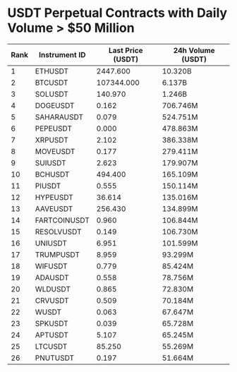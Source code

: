 # USDT Perpetual Contracts with Daily Volume > $50 Million

| Rank | Instrument ID | Last Price (USDT) | 24h Volume (USDT) |
|------|---------------|-------------------|-------------------|
| 1 | ETHUSDT | 2447.600 | 10.320B |
| 2 | BTCUSDT | 107344.000 | 6.137B |
| 3 | SOLUSDT | 140.970 | 1.246B |
| 4 | DOGEUSDT | 0.162 | 706.746M |
| 5 | SAHARAUSDT | 0.079 | 524.751M |
| 6 | PEPEUSDT | 0.000 | 478.863M |
| 7 | XRPUSDT | 2.102 | 386.338M |
| 8 | MOVEUSDT | 0.177 | 279.411M |
| 9 | SUIUSDT | 2.623 | 179.907M |
| 10 | BCHUSDT | 494.400 | 165.109M |
| 11 | PIUSDT | 0.555 | 150.114M |
| 12 | HYPEUSDT | 36.614 | 135.016M |
| 13 | AAVEUSDT | 256.430 | 134.899M |
| 14 | FARTCOINUSDT | 0.960 | 106.844M |
| 15 | RESOLVUSDT | 0.149 | 106.730M |
| 16 | UNIUSDT | 6.951 | 101.599M |
| 17 | TRUMPUSDT | 8.959 | 93.299M |
| 18 | WIFUSDT | 0.779 | 85.424M |
| 19 | ADAUSDT | 0.558 | 78.756M |
| 20 | WLDUSDT | 0.865 | 72.830M |
| 21 | CRVUSDT | 0.509 | 70.184M |
| 22 | WUSDT | 0.063 | 67.647M |
| 23 | SPKUSDT | 0.039 | 65.728M |
| 24 | APTUSDT | 5.107 | 65.245M |
| 25 | LTCUSDT | 85.250 | 55.269M |
| 26 | PNUTUSDT | 0.197 | 51.664M |
